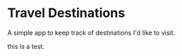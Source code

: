 # Travel Destinations

A simple app to keep track of destinations I'd like to visit.


this is a test.